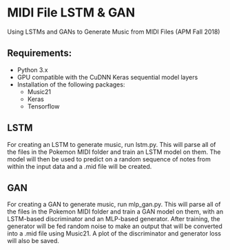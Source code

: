 # MIDI File LSTM & GAN
Using LSTMs and GANs to Generate Music from MIDI Files (APM Fall 2018)


## Requirements:
* Python 3.x
* GPU compatible with the CuDNN Keras sequential model layers
* Installation of the following packages:
    * Music21
    * Keras
    * Tensorflow

## LSTM
For creating an LSTM to generate music, run lstm.py. This will parse all of the files in the Pokemon MIDI folder and train an LSTM model on them. The model will then be used to predict on a random sequence of notes from within the input data and a .mid file will be created.

## GAN
For creating a GAN to generate music, run mlp_gan.py. This will parse all of the files in the Pokemon MIDI folder and train a GAN model on them, with an LSTM-based discriminator and an MLP-based generator. After training, the generator will be fed random noise to make an output that will be converted into a .mid file using Music21. A plot of the discriminator and generator loss will also be saved.
